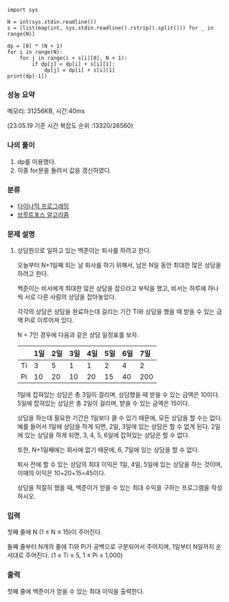 ```
import sys

N = int(sys.stdin.readline())
s = [list(map(int, sys.stdin.readline().rstrip().split())) for _ in range(N)]

dp = [0] * (N + 1)
for i in range(N):
    for j in range(i + s[i][0], N + 1):
        if dp[j] < dp[i] + s[i][1]:
            dp[j] = dp[i] + s[i][1]
print(dp[-1])
```

### 성능 요약

메모리:   31256KB, 시간:40ms 

(23.05.19 기준 시간 복잡도 순위 :13320/26560)



### 나의 풀이

1. dp를 이용했다.
2. 이중 for문을 돌려서 값을 갱신하였다.




### 분류

- [다이나믹 프로그래밍](https://www.acmicpc.net/problem/tag/25)
- [브루트포스 알고리즘](https://www.acmicpc.net/problem/tag/125)



### 문제 설명

1. 상담원으로 일하고 있는 백준이는 퇴사를 하려고 한다.

   오늘부터 N+1일째 되는 날 퇴사를 하기 위해서, 남은 N일 동안 최대한 많은 상담을 하려고 한다.

   백준이는 비서에게 최대한 많은 상담을 잡으라고 부탁을 했고, 비서는 하루에 하나씩 서로 다른 사람의 상담을 잡아놓았다.

   각각의 상담은 상담을 완료하는데 걸리는 기간 Ti와 상담을 했을 때 받을 수 있는 금액 Pi로 이루어져 있다.

   N = 7인 경우에 다음과 같은 상담 일정표를 보자.

   |      | 1일  | 2일  | 3일  | 4일  | 5일  | 6일  | 7일  |
   | :--- | :--- | :--- | :--- | :--- | :--- | :--- | :--- |
   | Ti   | 3    | 5    | 1    | 1    | 2    | 4    | 2    |
   | Pi   | 10   | 20   | 10   | 20   | 15   | 40   | 200  |

   1일에 잡혀있는 상담은 총 3일이 걸리며, 상담했을 때 받을 수 있는 금액은 10이다. 5일에 잡혀있는 상담은 총 2일이 걸리며, 받을 수 있는 금액은 15이다.

   상담을 하는데 필요한 기간은 1일보다 클 수 있기 때문에, 모든 상담을 할 수는 없다. 예를 들어서 1일에 상담을 하게 되면, 2일, 3일에 있는 상담은 할 수 없게 된다. 2일에 있는 상담을 하게 되면, 3, 4, 5, 6일에 잡혀있는 상담은 할 수 없다.

   또한, N+1일째에는 회사에 없기 때문에, 6, 7일에 있는 상담을 할 수 없다.

   퇴사 전에 할 수 있는 상담의 최대 이익은 1일, 4일, 5일에 있는 상담을 하는 것이며, 이때의 이익은 10+20+15=45이다.

   상담을 적절히 했을 때, 백준이가 얻을 수 있는 최대 수익을 구하는 프로그램을 작성하시오.

   


### 입력

첫째 줄에 N (1 ≤ N ≤ 15)이 주어진다.

둘째 줄부터 N개의 줄에 Ti와 Pi가 공백으로 구분되어서 주어지며, 1일부터 N일까지 순서대로 주어진다. (1 ≤ Ti ≤ 5, 1 ≤ Pi ≤ 1,000)



### 출력

첫째 줄에 백준이가 얻을 수 있는 최대 이익을 출력한다.